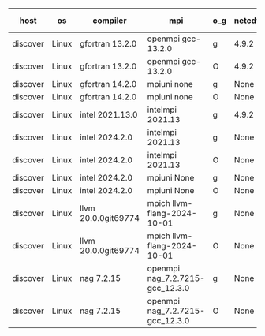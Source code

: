 

| host     | os       | compiler                              | mpi                      | o_g        | netcdf        | build       | u_pass          | u_fail          | s_pass            | s_fail            | e_pass             | e_fail             | nuopc_pass       | nuopc_fail       | artifacts link          |
|----------|----------|---------------------------------------|--------------------------|------------|---------------|-------------|-----------------|-----------------|-------------------|-------------------|--------------------|--------------------|------------------|------------------|-------------------------|
| discover | Linux | gfortran 13.2.0 | openmpi gcc-13.2.0  | g | 4.9.2  | PASS | 14186 | 0 | 51 | 0 | 80 | 0 | 57 | 0 | <a href="https://github.com/esmf-org/esmf-test-artifacts/tree/6df9956f4eee8b1572bd1d7d120cfe12bd2acad4/develop/gfortran/13.2.0/g/openmpi/gcc-13.2.0" target="_blank">6df9956</a> | 
| discover | Linux | gfortran 13.2.0 | openmpi gcc-13.2.0  | O | 4.9.2  | PASS | 14186 | 0 | 51 | 0 | 80 | 0 | 57 | 0 | <a href="https://github.com/esmf-org/esmf-test-artifacts/tree/2268eaf4fe1d00f326630aa133232c2a51497f0a/develop/gfortran/13.2.0/O/openmpi/gcc-13.2.0" target="_blank">2268eaf</a> | 
| discover | Linux | gfortran 14.2.0 | mpiuni none  | g | None  | PASS | 12517 | 0 | 9 | 0 | 42 | 0 | None | None | <a href="https://github.com/esmf-org/esmf-test-artifacts/tree/1d5ed32748ee88d7b636b036d6728ffed48b8edd/develop/gfortran/14.2.0/g/mpiuni/none" target="_blank">1d5ed32</a> | 
| discover | Linux | gfortran 14.2.0 | mpiuni none  | O | None  | PASS | 12517 | 0 | 9 | 0 | 42 | 0 | None | None | <a href="https://github.com/esmf-org/esmf-test-artifacts/tree/6b4c907b412ca986ab1eabe2624f5894410d2080/develop/gfortran/14.2.0/O/mpiuni/none" target="_blank">6b4c907</a> | 
| discover | Linux | intel 2021.13.0 | intelmpi 2021.13  | g | 4.9.2  | PASS | 14186 | 0 | 51 | 0 | 80 | 0 | 57 | 0 | <a href="https://github.com/esmf-org/esmf-test-artifacts/tree/0bb0bb23d690f7332ff7f84e5bc6df0fa9d862f8/develop/intel/2021.13.0/g/intelmpi/2021.13" target="_blank">0bb0bb2</a> | 
| discover | Linux | intel 2024.2.0 | intelmpi 2021.13  | g | None  | PASS | 14185 | 1 | 51 | 0 | 80 | 0 | 57 | 0 | <a href="https://github.com/esmf-org/esmf-test-artifacts/tree/09dbeb921d2a84ba54418e7dbe807497063847bc/develop/intel/2024.2.0/g/intelmpi/2021.13" target="_blank">09dbeb9</a> | 
| discover | Linux | intel 2024.2.0 | intelmpi 2021.13  | O | None  | PASS | 14186 | 0 | 51 | 0 | 80 | 0 | 57 | 0 | <a href="https://github.com/esmf-org/esmf-test-artifacts/tree/351ce50a4b12655d28dada5f32231de07d23e4b6/develop/intel/2024.2.0/O/intelmpi/2021.13" target="_blank">351ce50</a> | 
| discover | Linux | intel 2024.2.0 | mpiuni None  | g | None  | PASS | 12516 | 1 | 9 | 0 | 42 | 0 | None | None | <a href="https://github.com/esmf-org/esmf-test-artifacts/tree/29fa1d9f523f5a1f89bb230fabdf9c76aae21551/develop/intel/2024.2.0/g/mpiuni/None" target="_blank">29fa1d9</a> | 
| discover | Linux | intel 2024.2.0 | mpiuni None  | O | None  | PASS | 12517 | 0 | 9 | 0 | 42 | 0 | None | None | <a href="https://github.com/esmf-org/esmf-test-artifacts/tree/f9ef78ef8f5bc4eb18f23ecf93ee7567f8d3256a/develop/intel/2024.2.0/O/mpiuni/None" target="_blank">f9ef78e</a> | 
| discover | Linux | llvm 20.0.0git69774 | mpich llvm-flang-2024-10-01  | g | None  | PASS | None | None | None | None | None | None | None | None | <a href="https://github.com/esmf-org/esmf-test-artifacts/tree/c209bf2765df7cb059464e3e4aef59510c1d1ee7/develop/llvm/20.0.0git69774/g/mpich/llvm-flang-2024-10-01" target="_blank">c209bf2</a> | 
| discover | Linux | llvm 20.0.0git69774 | mpich llvm-flang-2024-10-01  | O | None  | PASS | None | None | None | None | None | None | None | None | <a href="https://github.com/esmf-org/esmf-test-artifacts/tree/7a161fd7cd26700f802134c0e00c6d87a1a9fc33/develop/llvm/20.0.0git69774/O/mpich/llvm-flang-2024-10-01" target="_blank">7a161fd</a> | 
| discover | Linux | nag 7.2.15 | openmpi nag_7.2.7215-gcc_12.3.0  | g | None  | PASS | 14186 | 0 | 51 | 0 | 80 | 0 | 57 | 0 | <a href="https://github.com/esmf-org/esmf-test-artifacts/tree/b4343733ea563f161e908f85414eea3ffbba75a8/develop/nag/7.2.15/g/openmpi/nag_7.2.7215-gcc_12.3.0" target="_blank">b434373</a> | 
| discover | Linux | nag 7.2.15 | openmpi nag_7.2.7215-gcc_12.3.0  | O | None  | PASS | 14186 | 0 | 51 | 0 | 80 | 0 | 57 | 0 | <a href="https://github.com/esmf-org/esmf-test-artifacts/tree/be14673a6eefada23367251007c6f377a12726e1/develop/nag/7.2.15/O/openmpi/nag_7.2.7215-gcc_12.3.0" target="_blank">be14673</a> | 

